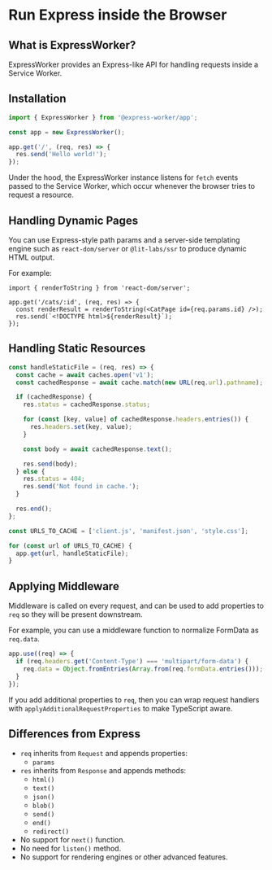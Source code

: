 # Run Express inside the Browser

## What is ExpressWorker?

ExpressWorker provides an Express-like API for handling requests inside a Service Worker.

## Installation

```ts
import { ExpressWorker } from '@express-worker/app';

const app = new ExpressWorker();

app.get('/', (req, res) => {
  res.send('Hello world!');
});
```

Under the hood, the ExpressWorker instance listens for `fetch` events passed to the Service Worker, which occur whenever the browser tries to request a resource.

## Handling Dynamic Pages

You can use Express-style path params and a server-side templating engine such as `react-dom/server` or `@lit-labs/ssr` to produce dynamic HTML output.

For example:

```tsx
import { renderToString } from 'react-dom/server';

app.get('/cats/:id', (req, res) => {
  const renderResult = renderToString(<CatPage id={req.params.id} />);
  res.send(`<!DOCTYPE html>${renderResult}`);
});
```

## Handling Static Resources

```ts
const handleStaticFile = (req, res) => {
  const cache = await caches.open('v1');
  const cachedResponse = await cache.match(new URL(req.url).pathname);

  if (cachedResponse) {
    res.status = cachedResponse.status;

    for (const [key, value] of cachedResponse.headers.entries()) {
      res.headers.set(key, value);
    }

    const body = await cachedResponse.text();

    res.send(body);
  } else {
    res.status = 404;
    res.send('Not found in cache.');
  }

  res.end();
};

const URLS_TO_CACHE = ['client.js', 'manifest.json', 'style.css'];

for (const url of URLS_TO_CACHE) {
  app.get(url, handleStaticFile);
}
```

## Applying Middleware

Middleware is called on every request, and can be used to add properties to `req` so they will be present downstream.

For example, you can use a middleware function to normalize FormData as `req.data`.

```ts
app.use((req) => {
  if (req.headers.get('Content-Type') === 'multipart/form-data') {
    req.data = Object.fromEntries(Array.from(req.formData.entries()));
  }
});
```

If you add additional properties to `req`, then you can wrap request handlers with `applyAdditionalRequestProperties` to make TypeScript aware.

## Differences from Express

- `req` inherits from `Request` and appends properties:
  - `params`
- `res` inherits from `Response` and appends methods:
  - `html()`
  - `text()`
  - `json()`
  - `blob()`
  - `send()`
  - `end()`
  - `redirect()`
- No support for `next()` function.
- No need for `listen()` method.
- No support for rendering engines or other advanced features.
